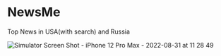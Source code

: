 # NewsMe

Top News in USA(with search) and Russia


![Simulator Screen Shot - iPhone 12 Pro Max - 2022-08-31 at 11 28 49](https://user-images.githubusercontent.com/69522563/187616246-5da3daeb-c9f0-4c8e-aa2d-e3f85aa8b262.png)
